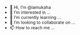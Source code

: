 - 👋 Hi, I’m @iamukaha
- 👀 I’m interested in ...
- 🌱 I’m currently learning ...
- 💞️ I’m looking to collaborate on ...
- 📫 How to reach me ...

<!---
iamukaha/iamukaha is a ✨ special ✨ repository because its `README.md` (this file) appears on your GitHub profile.
You can click the Preview link to take a look at your changes.
--->
